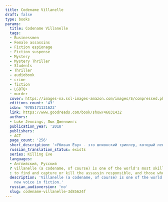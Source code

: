 ```yaml
---
title: Codename Villanelle
draft: false
type: books
params:
  title: Codename Villanelle
  tags:
  - Businessmen
  - Female assassins
  - Fiction espionage
  - Fiction suspense
  - Mystery
  - Mystery Thriller
  - Students
  - Thriller
  - audiobook
  - crime
  - fiction
  - LGBTQ+
  - murder
  cover: https://images-na.ssl-images-amazon.com/images/S/compressed.photo.goodreads.com/books/1559047602i/46031432.jpg, https://images-na.ssl-images-amazon.com/images/S/compressed.photo.goodreads.com/books/1512576839i/36546651.jpg
  editions count: '43'
  isbn: '9785171131623'
  link: https://www.goodreads.com/book/show/46031432
  authors:
  - Luke Jennings, Люк Дженнингс
  publication_year: '2018'
  publishers:
  - АСТ
  page_count: '256'
  short_description: '«Убивая Еву» - это шпионский триллер, который лег в основу одноименного сериала. Книга пронизана едкой иронией и повествует о двух женщинах - разведчице Еве Поластри и киллере Вилланель. Ева отличается от типичного спецагента отсутствием каких-либо суперспособностей: она обычная женщина, которая устает и испытывает страх. Это рядовая сотрудница, и лишь случайное стечение обстоятельств приводит её к руководству одним непростым делом…'
  russian_translation_status: exists
  series: Killing Eve
  languages:
  - Английский, Русский
  ? villanelle (a codename, of course) is one of the world's most skilled assassins. a catlike psychopath whose love for the creature comforts of her luxurious lifestyle is second only to her love of the game, she specializes in murdering the world's richest and most powerful. but when she murders an influential russian politician, she draws a relentless foe to her tail. eve polastri (not a codename) is a former mi6 operative hired by the national security services for a singular task
  : to find and capture or kill the assassin responsible, and those who have aided her. Eve, whose quiet and otherwise unextraordinary life belies her quick wit and keen intellect, accepts the mission. The ensuing chase will lead them on a trail around the world, intersecting with corrupt governments and powerful criminal organizations, all leading towards a final confrontation from which neither will emerge unscathed. Codename Villanelle is a sleek, fast-paced international thriller from an exciting new voice in fiction.
  description: 'Villanelle (a codename, of course) is one of the world''s most skilled assassins. A catlike psychopath whose love for the creature comforts of her luxurious lifestyle is second only to her love of the game, she specializes in murdering the world''s richest and most powerful. But when she murders an influential Russian politician, she draws a relentless foe to her tail. Eve Polastri (not a codename) is a former MI6 operative hired by the national security services for a singular task: to find and capture or kill the assassin responsible, and those who have aided her. Eve, whose quiet and otherwise unextraordinary life belies her quick wit and keen intellect, accepts the mission. The ensuing chase will lead them on a trail around the world, intersecting with corrupt governments and powerful criminal organizations, all leading towards a final confrontation from which neither will emerge unscathed. Codename Villanelle is a sleek, fast-paced international thriller from an exciting
    new voice in fiction.'
  russian_audioversion: 'no'
  slug: codename-villanelle-3d85624f
---
```

